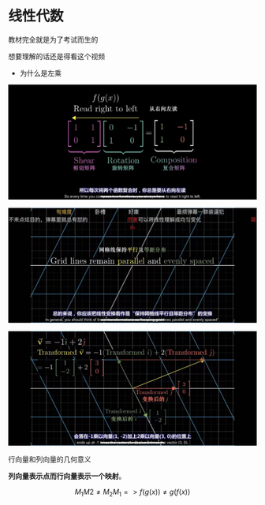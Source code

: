 # 线性代数

教材完全就是为了考试而生的

想要理解的话还是得看这个视频

- 为什么是左乘

![13e3bfe67eab1a3615d2c88e4f6194c](https://raw.githubusercontent.com/RNCHEN/photo-326/master/blogImg/13e3bfe67eab1a3615d2c88e4f6194c.jpg)


![de228291648442fa69430f38b657a57](https://raw.githubusercontent.com/RNCHEN/photo-326/master/blogImg/de228291648442fa69430f38b657a57.jpg)


![d144ce75c70c25ca2c69d4722b03877](https://raw.githubusercontent.com/RNCHEN/photo-326/master/blogImg/d144ce75c70c25ca2c69d4722b03877.jpg)

行向量和列向量的几何意义

**列向量表示点而行向量表示一个映射**。

$$M_1M2 \neq M_2M_1   =>   f(g(x)) \neq g(f(x))$$   

